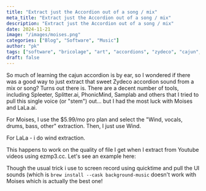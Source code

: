 ```yaml
---
title: "Extract just the Accordion out of a song / mix"
meta_title: "Extract just the Accordion out of a song / mix"
description: "Extract just the Accordion out of a song / mix"
date: 2024-11-21
image: "/images/moises.png"
categories: ["Blog", "Software", "Music"]
author: "pk"
tags: ["software", "bricolage", "art", "accordions", "zydeco", "cajun", "instruments"]
draft: false
---
```


So much of learning the cajun accordion is by ear, so I wondered if there was a good way to just
extract that sweet Zydeco accordion sound from a mix or song? Turns out there is. There are
a decent number of tools, including Spleeter, Splitter.ai, PhonicMind, Samplab and others that
I tried to pull this single voice (or "stem") out... but I had the most luck with Moises and
LaLa.ai.

For Moises, I use the $5.99/mo pro plan and select the "Wind, vocals, drums, bass, other" 
extraction. Then, I just use Wind.

For LaLa - i do wind extraction.

This happens to work on the quality of file I get when I extract from Youtube videos using 
ezmp3.cc. Let's see an example here:



Though the usual trick i use to screen record using quicktime and pull the UI sounds (which 
is `brew install --cask background-music` doesn't work with Moises which is actually the best
one!


